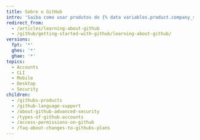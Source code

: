 ```yaml
---
title: Sobre o GitHub
intro: 'Saiba como usar produtos do {% data variables.product.company_short %} para melhorar o processo de gerenciamento de software e colaborar com outras pessoas.'
redirect_from:
  - /articles/learning-about-github
  - /github/getting-started-with-github/learning-about-github/
versions:
  fpt: '*'
  ghes: '*'
  ghae: '*'
topics:
  - Accounts
  - CLI
  - Mobile
  - Desktop
  - Security
children:
  - /githubs-products
  - /github-language-support
  - /about-github-advanced-security
  - /types-of-github-accounts
  - /access-permissions-on-github
  - /faq-about-changes-to-githubs-plans
---
```


